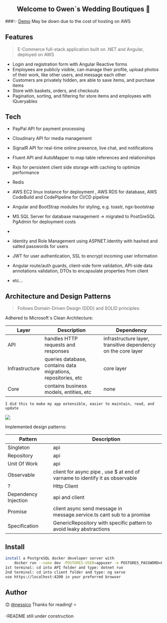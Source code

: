 <h2 align="center">Welcome to Gwen`s  Wedding Boutiques 👋</h2>

###✨ [Demo](http://gwenecbl1.us-east-2.elasticbeanstalk.com)
May be down due to the cost of hosting on AWS


## Features
> E-Commerce full-stack application built on .NET and Angular, deployed on AWS

- Login and registration form with Angular Reactive forms
- Employees are publicly visible, can manage their profile, upload photos of their work, like other users, and message each other
- Customers are privately hidden, are able to save items, and purchase items
- Store with baskets, orders, and checkouts
- Pagination, sorting, and filtering for store items and employees with IQueryables

## Tech
- PayPal API for payment processing
- Cloudinary API for media management
- SignalR API for real-time online presence, live chat, and notifications
- Fluent API and AutoMapper to map table references and relationships
- Rxjs for persistent client side storage with caching to optimize performance
- Redis
- AWS EC2 linux instance for deployment , AWS RDS for database, AWS CodeBuild and CodePipeline for CI/CD pipeline
- Angular and BootStrap modules for styling, e.g. toastr, ngx-bootstrap
- MS SQL Server for database management -> migrated to PostGreSQL PgAdmin for deployment costs

-
- Identity and Role Management using ASPNET.Identity with hashed and salted passwords for users
- JWT for user authentication, SSL to encrypt incoming user information
- Angular route/auth guards, client-side form validation, API-side data annotations validation, DTOs to encapsulate properties from client
- etc... 

## Architecture and Design Patterns
> Follows Domain-Driven Design (DDD) and SOLID principles:

Adhered to Microsoft`s Clean Architecture:

| Layer | Description | Dependency |
| ------ | ------ |  ------ |
| API | handles HTTP requests and responses | infrastructure layer, transitive dependency on the core layer|
| Infrastructure | queries database, contains data migrations, repositories, etc |  core layer|
| Core | contains business models, entities, etc| none |

`I did this to make my app extensible, easier to maintain, read, and update`
		
![](https://docs.microsoft.com/en-us/dotnet/architecture/modern-web-apps-azure/media/image5-7.png)


Implemented design patterns:

| Pattern | Description |
| ------ | ------ |
| Singleton | api |
| Repository | api |
| Unit Of Work | api |
| Observable |  client  for async pipe , use $ at end of varname to identify it as observable|
| ? |  Http Client|
| Dependency Injection| api and client|
| Promise | client async send message in message.service.ts cant sub to a promise |
| Specification | GenericRepository with specific pattern to avoid leaky abstractions|


## Install

```sh
install a PostgreSQL docker developer server with
	docker run --name dev -POSTGRES-USER=appuser -e POSTGRES_PASSWORD=PA$$W0RD -p 5432:5432 -d postgres
1st terminal: cd into API folder and type: dotnet run
2nd terminal: cd into client folder and type: ng serve
use https://localhost:4200 in your preferred browser

```

## Author

😊 [@nessico](https://github.com/nessico)
Thanks for reading! ⭐️

-README still under construction

